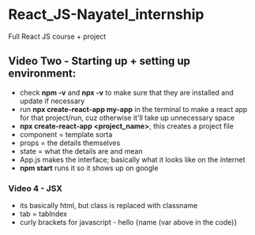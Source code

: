 # React_JS-Nayatel_internship
Full React JS course + project


## Video Two - Starting up + setting up environment:
* check **npm -v** and **npx -v** to make sure that they are installed and update if necessary
* run **npx create-react-app my-app** in the terminal to make a react app for that project/run, cuz otherwise it'll take up unnecessary space
* **npx create-react-app <project_name>**, this creates a project file
* component = template sorta
* props = the details themselves
* state = what the details are and mean
* App.js makes the interface; basically what it looks like on the internet
* **npm start** runs it so it shows up on google

### Video 4 - JSX
* its basically html, but class is replaced with classname
* tab = tabIndex
* curly brackets for javascript - hello {name (var above in the code)}
